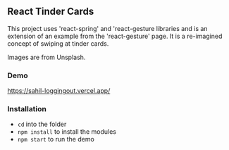 
## React Tinder Cards

This project uses 'react-spring' and 'react-gesture libraries and is an extension of an example from the 'react-gesture' page. It is a re-imagined concept of swiping at tinder cards.

Images are from Unsplash.

### Demo

https://sahil-loggingout.vercel.app/


### Installation

- ```cd``` into the folder
- ```npm install``` to install the modules
- ```npm start``` to run the demo

